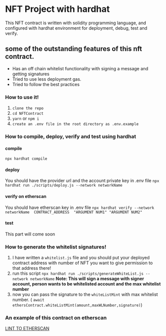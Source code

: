 # NFT Project with hardhat
This NFT contract is written with solidity programming language, and configured with hardhat environment for deployment, debug, test and verify.

## some of the outstanding features of this nft contract.
- Has an off chain whitelist functionality with signing a message and getting signatures
- Tried to use less deployment gas.
- Tried to follow the best practices


### How to use it!
1. `clone the repo`
2. `cd NFTContract`
3. `yarn` or `npm i` 
4. `create an .env file in the root directory as .env.example`


### How to compile, deploy, verify and test using hardhat

#### compile
`npx hardhat compile`

#### deploy 
You should have the provider url and the account private key in .env file
`npx hardhat run ./scripts/deploy.js --network networkName`

#### verify on etherscan
You should have etherscan key in .env file
`npx hardhat verify --network networkName  CONTRACT_ADDRESS  "ARGUMENT NUM1" "ARGUMENT NUM2"`

#### test
This part will come soon


### How to generate the whitelist signatures!
1. I have written a `whitelist.js` file and you should put your deployed contract address with number of NFT you want to give permission to that address there!
2. run this script   `npx hardhat run ./scripts/generateWhiteList.js --network networkName`
**Note: This will sign a message with signer account, person wants to be whitelisted account and the max whitelist number**
3. now you can pass the signature to the `whiteListMint` with max whitelist number. ( `await ethersContract.whiteListMint(amount,maxWLNumber,signature)`)


### An example of this contract on etherscan
[LINT TO ETHERSCAN](https://rinkeby.etherscan.io/address/0x762f28A319b7490171bdDe69ba9c1554691e35B8)



